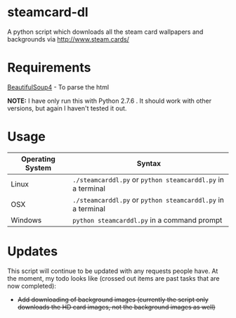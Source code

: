 steamcard-dl
===============================

A python script which downloads all the steam card wallpapers and backgrounds via http://www.steam.cards/

Requirements
===============================

[BeautifulSoup4](http://www.crummy.com/software/BeautifulSoup/) - To parse the html

**NOTE:** I have only run this with Python 2.7.6 . It should work with other versions, but again I haven't tested it out.

Usage
===
Operating System | Syntax
-----------------|-------
Linux            | ```./steamcarddl.py``` or ```python steamcarddl.py``` in a terminal
OSX            | ```./steamcarddl.py``` or ```python steamcarddl.py``` in a terminal
Windows          | ```python steamcarddl.py``` in a command prompt 

Updates
===============================

This script will continue to be updated with any requests people have.
At the moment, my todo looks like (crossed out items are past tasks that are now completed):
* ~~Add downloading of background images (currently the script only downloads the HD card images, not the background images as well)~~
